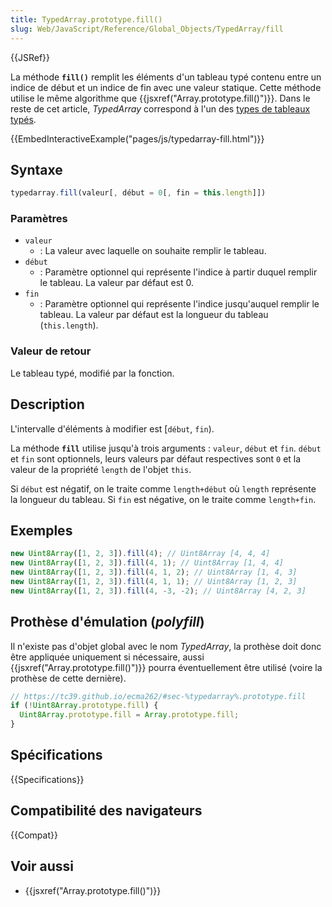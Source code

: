 ```yaml
---
title: TypedArray.prototype.fill()
slug: Web/JavaScript/Reference/Global_Objects/TypedArray/fill
---
```


{{JSRef}}

La méthode **`fill()`** remplit les éléments d'un tableau typé contenu entre un indice de début et un indice de fin avec une valeur statique. Cette méthode utilise le même algorithme que {{jsxref("Array.prototype.fill()")}}. Dans le reste de cet article, _TypedArray_ correspond à l'un des [types de tableaux typés](/fr/docs/Web/JavaScript/Tableaux_typés#Les_objets_TypedArray).

{{EmbedInteractiveExample("pages/js/typedarray-fill.html")}}

## Syntaxe

```js
typedarray.fill(valeur[, début = 0[, fin = this.length]])
```

### Paramètres

- `valeur`
  - : La valeur avec laquelle on souhaite remplir le tableau.
- `début`
  - : Paramètre optionnel qui représente l'indice à partir duquel remplir le tableau. La valeur par défaut est 0.
- `fin`
  - : Paramètre optionnel qui représente l'indice jusqu'auquel remplir le tableau. La valeur par défaut est la longueur du tableau (`this.length`).

### Valeur de retour

Le tableau typé, modifié par la fonction.

## Description

L'intervalle d'éléments à modifier est \[`début`, `fin`).

La méthode **`fill`** utilise jusqu'à trois arguments : `valeur`, `début` et `fin`. `début` et `fin` sont optionnels, leurs valeurs par défaut respectives sont `0` et la valeur de la propriété `length` de l'objet `this`.

Si `début` est négatif, on le traite comme `length+début` où `length` représente la longueur du tableau. Si `fin` est négative, on le traite comme `length+fin`.

## Exemples

```js
new Uint8Array([1, 2, 3]).fill(4); // Uint8Array [4, 4, 4]
new Uint8Array([1, 2, 3]).fill(4, 1); // Uint8Array [1, 4, 4]
new Uint8Array([1, 2, 3]).fill(4, 1, 2); // Uint8Array [1, 4, 3]
new Uint8Array([1, 2, 3]).fill(4, 1, 1); // Uint8Array [1, 2, 3]
new Uint8Array([1, 2, 3]).fill(4, -3, -2); // Uint8Array [4, 2, 3]
```

## Prothèse d'émulation (_polyfill_)

Il n'existe pas d'objet global avec le nom _TypedArray_, la prothèse doit donc être appliquée uniquement si nécessaire, aussi {{jsxref("Array.prototype.fill()")}} pourra éventuellement être utilisé (voire la prothèse de cette dernière).

```js
// https://tc39.github.io/ecma262/#sec-%typedarray%.prototype.fill
if (!Uint8Array.prototype.fill) {
  Uint8Array.prototype.fill = Array.prototype.fill;
}
```

## Spécifications

{{Specifications}}

## Compatibilité des navigateurs

{{Compat}}

## Voir aussi

- {{jsxref("Array.prototype.fill()")}}
